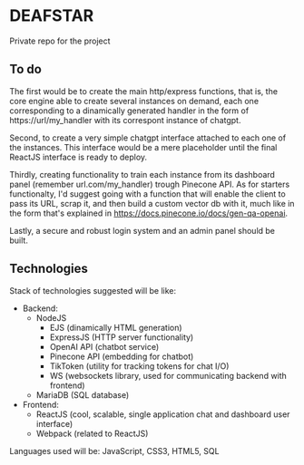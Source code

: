# DEAFSTAR
Private repo for the project
## To do
The first would be to create the main http/express functions, that is, the core engine able to create several instances on demand, each one corresponding to a dinamically generated handler in the form of https://url/my_handler with its correspont instance of chatgpt.

Second, to create a very simple chatgpt interface attached to each one of the instances. This interface would be a mere placeholder until the final ReactJS interface is ready to deploy.

Thirdly, creating functionality to train each instance from its dashboard panel (remember url.com/my_handler) trough Pinecone API. As for starters functionalty, I'd suggest going with a function that will enable the client to pass its URL, scrap it, and then build a custom vector db with it, much like in the form that's explained in https://docs.pinecone.io/docs/gen-qa-openai.

Lastly, a secure and robust login system and an admin panel should be built.

## Technologies
Stack of technologies suggested will be like:

* Backend:
  * NodeJS
    * EJS (dinamically HTML generation)
    * ExpressJS (HTTP server functionality)
    * OpenAI API (chatbot service)
    * Pinecone API (embedding for chatbot)
    * TikToken (utility for tracking tokens for chat I/O)
    * WS (websockets library, used for communicating backend with frontend)
  * MariaDB (SQL database)
* Frontend:
  * ReactJS (cool, scalable, single application chat and dashboard user interface)
  * Webpack (related to ReactJS)

Languages used will be: JavaScript, CSS3, HTML5, SQL